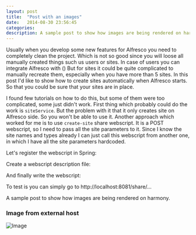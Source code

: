 ```yaml
---
layout: post
title:  "Post with an images"
date:   2014-08-30 23:56:45
categories:
description: A sample post to show how images are being rendered on harmony.
---
```


Usually when you develop some new features for Alfresco you need to completely clean the project. Which is not so good since you will loose all manually created things such us users or sites. In case of users you can integrate Alfresco with () But for sites it could be quite complicated to manually recreate them, especially when you have more than 5 sites. In this post I'd like to show how to create sites automatically when Alfresco starts. So that you could be sure that your sites are in place.

I found few tutorials on how to do this, but some of them were too complicated, some just didn't work. First thing which probably could do the work is `siteService`. But the problem with it that it only creates site on Alfresco side. So you won't be able to use it. Another approach which worked for me is to use `create-site` share webscript. It is a POST webscript, so I need to pass all the site parameters to it. Since I know the site names and types already I can just call this webscript from another one, in which I have all the site parameters hardcoded. 

Let's register the webscript in Spring:

Create a webscript description file:

And finally write the webscript:

To test is you can simply go to http://localhost:8081/share/...






A sample post to show how images are being rendered on harmony.

### Image from external host

![Image](http://placekitten.com/g/900/300)